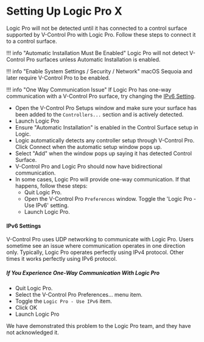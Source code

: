 # Setting Up Logic Pro X

Logic Pro will not be detected until it has connected to a control surface supported by V-Control Pro with Logic Pro. Follow these steps to connect it to a control surface.

!!! info "Automatic Installation Must Be Enabled"
    Logic Pro will not detect V-Control Pro surfaces unless Automatic Installation is enabled.

!!! info "Enable System Settings / Security / Network"
    macOS Sequoia and later require V-Control Pro to be enabled.

!!! info "One Way Communication Issue"
    If Logic Pro has one-way communication with a V-Control Pro surface, try changing the [IPv6 Setting](#ipv6-setting).

* Open the V-Control Pro Setups window and make sure your surface has been added to the `Controllers...` section and is actively detected.
* Launch Logic Pro
* Ensure "Automatic Installation" is enabled in the Control Surface setup in Logic.
* Logic automatically detects any controller setup through V-Control Pro. Click Connect when the automatic setup window pops up.
* Select "Add" when the window pops up saying it has detected Control Surface.
* V-Control Pro and Logic Pro should now have bidirectional communication.
* In some cases, Logic Pro will provide one-way communication. If that happens, follow these steps:
    * Quit Logic Pro.
    * Open the V-Control Pro `Preferences` window. Toggle the 'Logic Pro - Use IPv6' setting.
    * Launch Logic Pro.

<a id="ipv6-setting"></a>

#### IPv6 Settings

V-Control Pro uses UDP networking to communicate with Logic Pro. Users sometime see an issue where communication operates in one direction only. Typically, Logic Pro operates perfectly using IPv4 protocol. Other times it works perfectly using IPv6 protocol. 

##### If You Experience One-Way Communication With Logic Pro

* Quit Logic Pro.
* Select the V-Control Pro Preferences... menu item.
* Toggle the `Logic Pro - Use IPv6` item.
* Click OK
* Launch Logic Pro

We have demonstrated this problem to the Logic Pro team, and they have not acknowledged it.